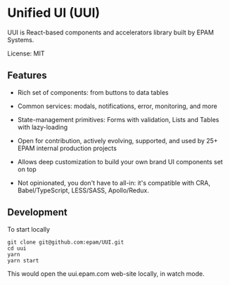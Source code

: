 # Unified UI (UUI)

UUI is React-based components and accelerators library built by EPAM Systems.

License: MIT

## Features

- Rich set of components: from buttons to data tables

- Common services: modals, notifications, error, monitoring, and more

- State-management primitives: Forms with validation, Lists and Tables with lazy-loading

- Open for contribution, actively evolving, supported, and used by 25+ EPAM internal production projects

- Allows deep customization to build your own brand UI components set on top

- Not opinionated, you don't have to all-in: it's compatible with CRA, Babel/TypeScript, LESS/SASS, Apollo/Redux.

## Development

To start locally

```
git clone git@github.com:epam/UUI.git
cd uui
yarn
yarn start
```

This would open the uui.epam.com web-site locally, in watch mode.

